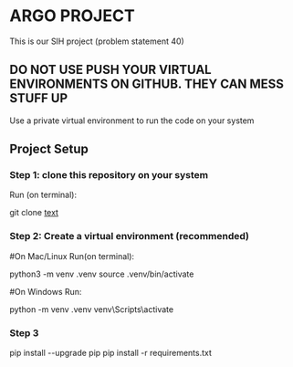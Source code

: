# ARGO PROJECT

This is our SIH project (problem statement 40)

## DO NOT USE PUSH YOUR VIRTUAL ENVIRONMENTS ON GITHUB. THEY CAN MESS STUFF UP
 Use a private virtual environment to run the code on your system


## Project Setup

### Step 1: clone this repository on your system

Run (on terminal):

git clone [text](https://github.com/Abhiraj212024/ARGOFloat-AI.git)

### Step 2: Create a virtual environment (recommended)

#On Mac/Linux Run(on terminal):

python3 -m venv .venv
source .venv/bin/activate

#On Windows Run:

python -m venv .venv
venv\Scripts\activate

### Step 3

pip install --upgrade pip
pip install -r requirements.txt
